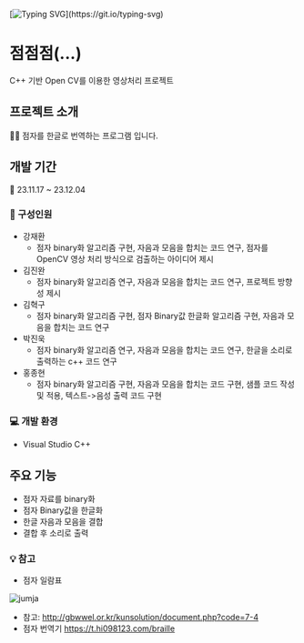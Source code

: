 [![Typing SVG](https://readme-typing-svg.demolab.com?font=Fira+Code&pause=1000&color=0B7627&background=FFFFFF00&center=true&vCenter=true&random=false&width=800&lines=%EC%A0%90.+%EC%A0%90.+%EC%A0%90.)](https://git.io/typing-svg)

# 점점점(...)
C++ 기반 Open CV를 이용한 영상처리 프로젝트 

## 프로젝트 소개
👨‍🦯 점자를 한글로 번역하는 프로그램 입니다.

## 개발 기간 
📅 23.11.17 ~ 23.12.04


### 👨 구성인원 
- 강재환
  - 점자 binary화 알고리즘 구현, 자음과 모음을 합치는 코드 연구, 점자를 OpenCV 영상 처리 방식으로 검출하는 아이디어 제시
- 김진완
  - 점자 binary화 알고리즘 연구, 자음과 모음을 합치는 코드 연구, 프로젝트 방향성 제시
- 김혁구
  - 점자 binary화 알고리즘 구현, 점자 Binary값 한글화 알고리즘 구현, 자음과 모음을 합치는 코드 연구
- 박진욱
  - 점자 binary화 알고리즘 연구, 자음과 모음을 합치는 코드 연구, 한글을 소리로 출력하는 c++ 코드 연구
- 홍종현
  - 점자 binary화 알고리즘 구현, 자음과 모음을 합치는 코드 구현, 샘플 코드 작성 및 적용, 텍스트->음성 출력 코드 구현

### 💻 개발 환경 
- Visual Studio C++

## 주요 기능
- 점자 자료를 binary화
- 점자 Binary값을 한글화
- 한글 자음과 모음을 결합
- 결합 후 소리로 출력


### 💡 참고 
- 점자 일람표
  
![jumja](https://github.com/myreporthjh/braille_pjt/assets/24414939/f91a5bbf-fafd-436c-9e0b-59ea4691bf8c)

  - 참고: http://gbwwel.or.kr/kunsolution/document.php?code=7-4
- 점자 번역기
https://t.hi098123.com/braille
